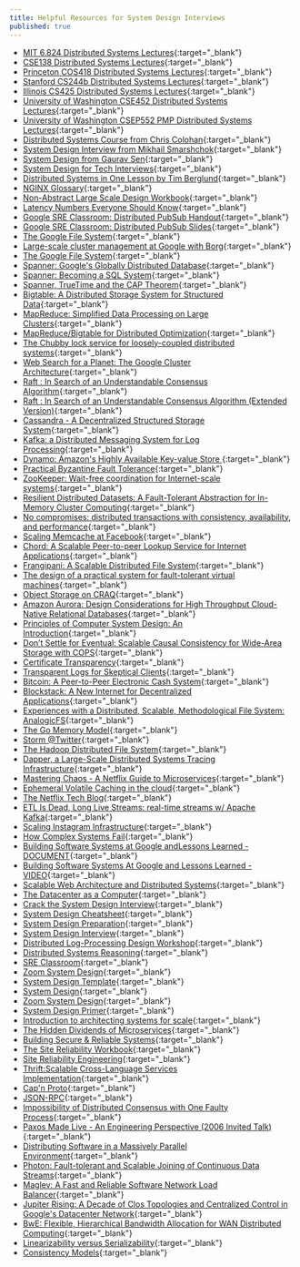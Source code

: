 ```yaml
---
title: Helpful Resources for System Design Interviews
published: true
---
```


* [MIT 6.824 Distributed Systems Lectures](https://www.youtube.com/playlist?list=PLrw6a1wE39_tb2fErI4-WkMbsvGQk9_UB){:target="_blank"}
* [CSE138 Distributed Systems Lectures](https://www.youtube.com/playlist?list=PLNPUF5QyWU8O0Wd8QDh9KaM1ggsxspJ31){:target="_blank"}
* [Princeton COS418 Distributed Systems Lectures](https://www.cs.princeton.edu/courses/archive/fall19/cos418/schedule.html){:target="_blank"}
* [Stanford CS244b Distributed Systems Lectures](http://www.scs.stanford.edu/20sp-cs244b/notes){:target="_blank"}
* [Illinois CS425 Distributed Systems Lectures](https://courses.engr.illinois.edu/cs425/fa2020/lectures.html){:target="_blank"}
* [University of Washington CSE452 Distributed Systems Lectures](https://courses.cs.washington.edu/courses/cse452/20wi/calendar/lecturelist.html){:target="_blank"}
* [University of Washington CSEP552 PMP Distributed Systems Lectures](https://courses.cs.washington.edu/courses/csep552/16wi){:target="_blank"}
* [Distributed Systems Course from Chris Colohan](https://www.youtube.com/playlist?list=PLOE1GTZ5ouRPbpTnrZ3Wqjamfwn_Q5Y9A){:target="_blank"}
* [System Design Interview from Mikhail Smarshchok](https://www.youtube.com/channel/UC9vLsnF6QPYuH51njmIooCQ){:target="_blank"}
* [System Design from Gaurav Sen](https://www.youtube.com/playlist?list=PLMCXHnjXnTnvo6alSjVkgxV-VH6EPyvoX){:target="_blank"}
* [System Design for Tech Interviews](https://www.hiredintech.com/courses/system-design){:target="_blank"}
* [Distributed Systems in One Lesson by Tim Berglund](https://youtu.be/Y6Ev8GIlbxc){:target="_blank"}
* [NGINX Glossary](https://www.nginx.com/resources/glossary/){:target="_blank"}
* [Non-Abstract Large Scale Design Workbook](https://static.googleusercontent.com/media/landing.google.com/en//sre/static/pdf/nalsd-workbook-a4.pdf){:target="_blank"}
* [Latency Numbers Everyone Should Know](https://static.googleusercontent.com/media/landing.google.com/en//sre/static/pdf/rule-of-thumb-latency-numbers-a4.pdf){:target="_blank"}
* [Google SRE Classroom: Distributed PubSub Handout](https://static.googleusercontent.com/media/landing.google.com/en//sre/static/pdf/nalsd-pubsub-handout-a4.pdf){:target="_blank"}
* [Google SRE Classroom: Distributed PubSub Slides](https://static.googleusercontent.com/media/landing.google.com/en//sre/static/pdf/nalsd-pubsub-slides.pdf){:target="_blank"}
* [The Google File System](https://research.google/pubs/pub51/){:target="_blank"}
* [Large-scale cluster management at Google with Borg](https://research.google/pubs/pub43438/){:target="_blank"}
* [The Google File System](https://research.google/pubs/pub51/){:target="_blank"}
* [Spanner: Google's Globally Distributed Database](https://research.google/pubs/pub44915/){:target="_blank"}
* [Spanner: Becoming a SQL System](https://research.google/pubs/pub46103/){:target="_blank"}
* [Spanner, TrueTime and the CAP Theorem](https://research.google/pubs/pub45855/){:target="_blank"}
* [Bigtable: A Distributed Storage System for Structured Data](https://research.google/pubs/pub27898/){:target="_blank"}
* [MapReduce: Simplified Data Processing on Large Clusters](https://research.google/pubs/pub62/){:target="_blank"}
* [MapReduce/Bigtable for Distributed Optimization](https://research.google/pubs/pub36948/){:target="_blank"}
* [The Chubby lock service for loosely-coupled distributed systems](https://research.google/pubs/pub27897/){:target="_blank"}
* [Web Search for a Planet: The Google Cluster Architecture](https://research.google/pubs/pub49/){:target="_blank"}
* [Raft : In Search of an Understandable Consensus Algorithm](https://web.stanford.edu/~ouster/cgi-bin/papers/raft-atc14){:target="_blank"}
* [Raft : In Search of an Understandable Consensus Algorithm (Extended Version)](https://raft.github.io/raft.pdf){:target="_blank"}
* [Cassandra - A Decentralized Structured Storage System](https://research.cs.cornell.edu/ladis2009/papers/lakshman-ladis2009.pdf){:target="_blank"}
* [Kafka: a Distributed Messaging System for Log Processing](https://cs.uwaterloo.ca/~ssalihog/courses/papers/netdb11-final12.pdf){:target="_blank"}
* [Dynamo: Amazon's Highly Available Key-value Store ](https://www.allthingsdistributed.com/files/amazon-dynamo-sosp2007.pdf){:target="_blank"}
* [Practical Byzantine Fault Tolerance](http://pmg.csail.mit.edu/papers/osdi99.pdf){:target="_blank"}
* [ZooKeeper: Wait-free coordination for Internet-scale systems](https://www.usenix.org/legacy/events/atc10/tech/full_papers/Hunt.pdf){:target="_blank"}
* [Resilient Distributed Datasets: A Fault-Tolerant Abstraction for In-Memory Cluster Computing](https://www.usenix.org/system/files/conference/nsdi12/nsdi12-final138.pdf){:target="_blank"}
* [No compromises: distributed transactions with consistency, availability, and performance](https://dl.acm.org/doi/pdf/10.1145/2815400.2815425){:target="_blank"}
* [Scaling Memcache at Facebook](https://research.fb.com/wp-content/uploads/2016/11/scaling-memcache-at-facebook.pdf){:target="_blank"}
* [Chord: A Scalable Peer-to-peer Lookup Service for Internet Applications](https://pdos.csail.mit.edu/papers/chord:sigcomm01/chord_sigcomm.pdf){:target="_blank"}
* [Frangipani: A Scalable Distributed File System](https://pdos.csail.mit.edu/6.824/papers/thekkath-frangipani.pdf){:target="_blank"}
* [The design of a practical system for fault-tolerant virtual machines](https://pdos.csail.mit.edu/6.824/papers/vm-ft.pdf){:target="_blank"}
* [Object Storage on CRAQ](https://pdos.csail.mit.edu/6.824/papers/craq.pdf){:target="_blank"}
* [Amazon Aurora: Design Considerations for High Throughput Cloud-Native Relational Databases](https://pdos.csail.mit.edu/6.824/papers/aurora.pdf){:target="_blank"}
* [Principles of Computer System Design: An Introduction](https://ocw.mit.edu/resources/res-6-004-principles-of-computer-system-design-an-introduction-spring-2009/){:target="_blank"}
* [Don’t Settle for Eventual: Scalable Causal Consistency for Wide-Area Storage with COPS](https://pdos.csail.mit.edu/6.824/papers/cops.pdf){:target="_blank"}
* [Certificate Transparency](https://www.certificate-transparency.org/){:target="_blank"}
* [Transparent Logs for Skeptical Clients](https://research.swtch.com/tlog){:target="_blank"}
* [Bitcoin: A Peer-to-Peer Electronic Cash System](https://pdos.csail.mit.edu/6.824/papers/bitcoin.pdf){:target="_blank"}
* [Blockstack: A New Internet for Decentralized Applications](https://pdos.csail.mit.edu/6.824/papers/blockstack-2017.pdf){:target="_blank"}
* [Experiences with a Distributed, Scalable, Methodological File System: AnalogicFS](https://pdos.csail.mit.edu/6.824/papers/katabi-analogicfs.pdf){:target="_blank"}
* [The Go Memory Model](https://golang.org/ref/mem){:target="_blank"}
* [Storm @Twitter](https://cs.brown.edu/courses/csci2270/archives/2015/papers/ss-storm.pdf){:target="_blank"}
* [The Hadoop Distributed File System](https://storageconference.us/2010/Papers/MSST/Shvachko.pdf){:target="_blank"}
* [Dapper, a Large-Scale Distributed Systems Tracing Infrastructure](https://research.google/pubs/pub36356/){:target="_blank"}
* [Mastering Chaos - A Netflix Guide to Microservices](https://youtu.be/CZ3wIuvmHeM){:target="_blank"}
* [Ephemeral Volatile Caching in the cloud](https://netflixtechblog.com/ephemeral-volatile-caching-in-the-cloud-8eba7b124589){:target="_blank"}
* [The Netflix Tech Blog](https://netflixtechblog.com/){:target="_blank"}
* [ETL Is Dead, Long Live Streams: real-time streams w/ Apache Kafka](https://youtu.be/I32hmY4diFY){:target="_blank"}
* [Scaling Instagram Infrastructure](https://youtu.be/hnpzNAPiC0E){:target="_blank"}
* [How Complex Systems Fail](https://how.complexsystems.fail){:target="_blank"}
* [Building Software Systems at Google andLessons Learned - DOCUMENT](https://static.googleusercontent.com/media/research.google.com/en//people/jeff/Stanford-DL-Nov-2010.pdf){:target="_blank"}
* [Building Software Systems At Google and Lessons Learned - VIDEO](https://youtu.be/modXC5IWTJI){:target="_blank"}
* [Scalable Web Architecture and Distributed Systems](http://aosabook.org/en/distsys.html){:target="_blank"}
* [The Datacenter as a Computer](https://www.morganclaypool.com/doi/pdf/10.2200/S00874ED3V01Y201809CAC046){:target="_blank"}
* [Crack the System Design Interview](https://tianpan.co/notes/2016-02-13-crack-the-system-design-interview){:target="_blank"}
* [System Design Cheatsheet](https://gist.github.com/vasanthk/485d1c25737e8e72759f){:target="_blank"}
* [System Design Preparation](https://github.com/shashank88/system_design){:target="_blank"}
* [System Design Interview](https://github.com/checkcheckzz/system-design-interview){:target="_blank"}
* [Distributed Log-Processing Design Workshop](https://www.usenix.org/sites/default/files/conference/protected-files/srecon18americas_slides_virji.pdf){:target="_blank"}
* [Distributed Systems Reasoning](https://www.usenix.org/sites/default/files/conference/protected-files/srecon18emea_slides_looney.pdf){:target="_blank"}
* [SRE Classroom](https://www.usenix.org/sites/default/files/conference/protected-files/sre19amer_slides_thomas.pdf){:target="_blank"}
* [Zoom System Design](https://medium.com/@himanishaik48/zoom-system-design-most-frequently-asked-question-in-interview-f60f6fe8d198){:target="_blank"}
* [System Design Template](https://leetcode.com/discuss/career/229177/my-system-design-template){:target="_blank"}
* [System Design](https://www.interviewbit.com/courses/system-design){:target="_blank"}
* [Zoom System Design](https://youtu.be/G32ThJakeHk){:target="_blank"}
* [System Design Primer](https://github.com/donnemartin/system-design-primer){:target="_blank"}
* [Introduction to architecting systems for scale](https://lethain.com/introduction-to-architecting-systems-for-scale){:target="_blank"}
* [The Hidden Dividends of Microservices](https://queue.acm.org/detail.cfm?id=2956643){:target="_blank"}
* [Building Secure & Reliable Systems](https://static.googleusercontent.com/media/landing.google.com/en//sre/static/pdf/Building_Secure_and_Reliable_Systems.pdf){:target="_blank"}
* [The Site Reliability Workbook](https://landing.google.com/sre/workbook/toc){:target="_blank"}
* [Site Reliability Engineering](https://landing.google.com/sre/sre-book/toc/index.html){:target="_blank"}
* [Thrift:Scalable Cross-Language Services Implementation](https://thrift.apache.org/static/files/thrift-20070401.pdf){:target="_blank"}
* [Cap'n Proto](https://capnproto.org){:target="_blank"}
* [JSON-RPC](https://www.jsonrpc.org){:target="_blank"}
* [Impossibility of Distributed Consensus with One Faulty Process](https://groups.csail.mit.edu/tds/papers/Lynch/jacm85.pdf){:target="_blank"}
* [Paxos Made Live - An Engineering Perspective (2006 Invited Talk)](https://research.google/pubs/pub33002){:target="_blank"}
* [Distributing Software in a Massively Parallel Environment](https://www.usenix.org/sites/default/files/conference/protected-files/lisa_2014_talk.pdf){:target="_blank"}
* [Photon: Fault-tolerant and Scalable Joining of Continuous Data Streams](https://research.google/pubs/pub41318){:target="_blank"}
* [Maglev: A Fast and Reliable Software Network Load Balancer](https://research.google/pubs/pub44824){:target="_blank"}
* [Jupiter Rising: A Decade of Clos Topologies and Centralized Control in Google's Datacenter Network](https://research.google/pubs/pub43837){:target="_blank"}
* [BwE: Flexible, Hierarchical Bandwidth Allocation for WAN Distributed Computing](https://research.google/pubs/pub43838){:target="_blank"}
* [Linearizability versus Serializability](http://www.bailis.org/blog/linearizability-versus-serializability){:target="_blank"}
* [Consistency Models](https://jepsen.io/consistency){:target="_blank"}
